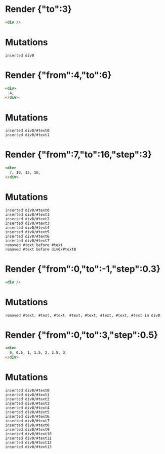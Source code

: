# Render {"to":3}
```html
<div />
```

# Mutations
```
inserted div0
```


# Render {"from":4,"to":6}
```html
<div>
  4, 
</div>
```

# Mutations
```
inserted div0/#text0
inserted div0/#text1
```


# Render {"from":7,"to":16,"step":3}
```html
<div>
  7, 10, 13, 16, 
</div>
```

# Mutations
```
inserted div0/#text0
inserted div0/#text1
inserted div0/#text2
inserted div0/#text3
inserted div0/#text4
inserted div0/#text5
inserted div0/#text6
inserted div0/#text7
removed #text before #text
removed #text before div0/#text0
```


# Render {"from":0,"to":-1,"step":0.3}
```html
<div />
```

# Mutations
```
removed #text, #text, #text, #text, #text, #text, #text, #text in div0
```


# Render {"from":0,"to":3,"step":0.5}
```html
<div>
  0, 0.5, 1, 1.5, 2, 2.5, 3, 
</div>
```

# Mutations
```
inserted div0/#text0
inserted div0/#text1
inserted div0/#text2
inserted div0/#text3
inserted div0/#text4
inserted div0/#text5
inserted div0/#text6
inserted div0/#text7
inserted div0/#text8
inserted div0/#text9
inserted div0/#text10
inserted div0/#text11
inserted div0/#text12
inserted div0/#text13
```
